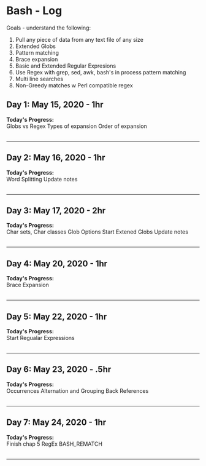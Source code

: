 <!-- 
## Day N: May N, 2020 - Nhr
**Today's Progress:**  
**Thoughts:**  
**Link to work:**  
<br><br>

---
-->

# Bash - Log

Goals - understand the following:
1. Pull any piece of data from any text file of any size
2. Extended Globs
3. Pattern matching
4. Brace expansion
5. Basic and Extended Regular Expresions
6. Use Regex with grep, sed, awk, bash's in process pattern matching
7. Multi line searches
8. Non-Greedy matches w Perl compatible regex


## Day 1: May 15, 2020 - 1hr
**Today's Progress:**  
Globs vs Regex
Types of expansion
Order of expansion
<br><br>

---
## Day 2: May 16, 2020 - 1hr
**Today's Progress:**  
Word Splitting
Update notes
<br><br>

---
## Day 3: May 17, 2020 - 2hr
**Today's Progress:**  
Char sets, Char classes
Glob Options
Start Extened Globs
Update notes
<br><br>

---
## Day 4: May 20, 2020 - 1hr
**Today's Progress:**  
Brace Expansion
<br><br>

---
## Day 5: May 22, 2020 - 1hr
**Today's Progress:**  
Start Regualar Expressions
<br><br>

---
## Day 6: May 23, 2020 - .5hr
**Today's Progress:**  
Occurrences
Alternation and Grouping
Back References
<br><br>

---
## Day 7: May 24, 2020 - 1hr
**Today's Progress:**  
Finish chap 5 RegEx
BASH_REMATCH
<br><br>

---